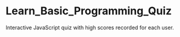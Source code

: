 # Learn_Basic_Programming_Quiz
Interactive JavaScript quiz with high scores recorded for each user.
